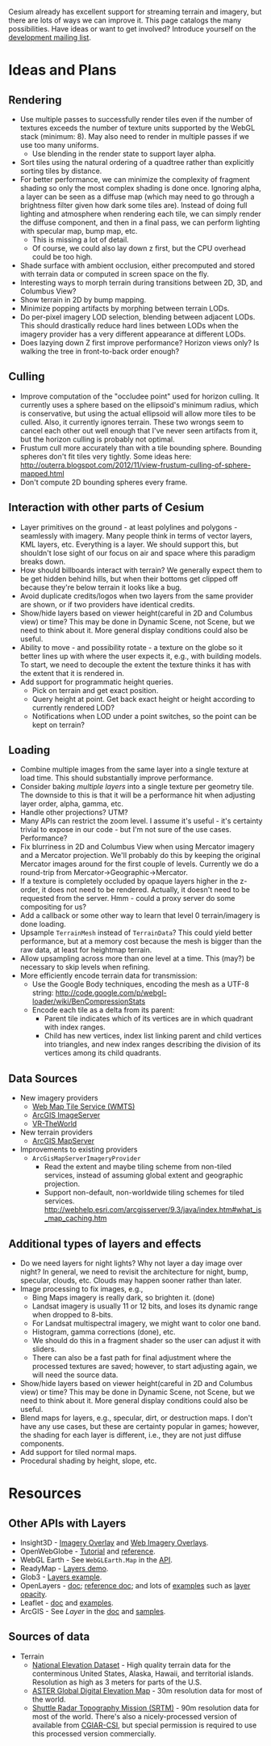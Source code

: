 Cesium already has excellent support for streaming terrain and imagery, but there are lots of ways we can improve it.  This page catalogs the many possibilities.  Have ideas or want to get involved?  Introduce yourself on the [development mailing list](https://groups.google.com/d/forum/cesium-dev).

# Ideas and Plans

## Rendering

* Use multiple passes to successfully render tiles even if the number of textures exceeds the number of texture units supported by the WebGL stack (minimum: 8). May also need to render in multiple passes if we use too many uniforms.
  * Use blending in the render state to support layer alpha.
* Sort tiles using the natural ordering of a quadtree rather than explicitly sorting tiles by distance.
* For better performance, we can minimize the complexity of fragment shading so only the most complex shading is done once. Ignoring alpha, a layer can be seen as a diffuse map (which may need to go through a brightness filter given how dark some tiles are). Instead of doing full lighting and atmosphere when rendering each tile, we can simply render the diffuse component, and then in a final pass, we can perform lighting with specular map, bump map, etc.
  * This is missing a lot of detail.
  * Of course, we could also lay down z first, but the CPU overhead could be too high.
* Shade surface with ambient occlusion, either precomputed and stored with terrain data or computed in screen space on the fly.
* Interesting ways to morph terrain during transitions between 2D, 3D, and Columbus View?
* Show terrain in 2D by bump mapping.
* Minimize popping artifacts by morphing between terrain LODs.
* Do per-pixel imagery LOD selection, blending between adjacent LODs.  This should drastically reduce hard lines between LODs when the imagery provider has a very different appearance at different LODs.
* Does lazying down Z first improve performance?  Horizon views only?  Is walking the tree in front-to-back order enough?

## Culling

* Improve computation of the "occludee point" used for horizon culling. It currently uses a sphere based on the ellipsoid's minimum radius, which is conservative, but using the actual ellipsoid will allow more tiles to be culled.  Also, it currently ignores terrain. These two wrongs seem to cancel each other out well enough that I've never seen artifacts from it, but the horizon culling is probably not optimal.
* Frustum cull more accurately than with a tile bounding sphere.  Bounding spheres don't fit tiles very tightly.  Some ideas here: http://outerra.blogspot.com/2012/11/view-frustum-culling-of-sphere-mapped.html
* Don't compute 2D bounding spheres every frame.

## Interaction with other parts of Cesium

* Layer primitives on the ground - at least polylines and polygons - seamlessly with imagery. Many people think in terms of vector layers, KML layers, etc. Everything is a layer. We should support this, but shouldn't lose sight of our focus on air and space where this paradigm breaks down.
* How should billboards interact with terrain?  We generally expect them to be get hidden behind hills, but when their bottoms get clipped off because they're below terrain it looks like a bug.
* Avoid duplicate credits/logos when two layers from the same provider are shown, or if two providers have identical credits.
* Show/hide layers based on viewer height(careful in 2D and Columbus view) or time? This may be done in Dynamic Scene, not Scene, but we need to think about it. More general display conditions could also be useful.
* Ability to move - and possibility rotate - a texture on the globe so it better lines up with where the user expects it, e.g., with building models. To start, we need to decouple the extent the texture thinks it has with the extent that it is rendered in.
* Add support for programmatic height queries.
   * Pick on terrain and get exact position.
   * Query height at point.  Get back exact height or height according to currently rendered LOD?
   * Notifications when LOD under a point switches, so the point can be kept on terrain?


## Loading

* Combine multiple images from the same layer into a single texture at load time.  This should substantially improve performance.
* Consider baking _multiple layers_ into a single texture per geometry tile. The downside to this is that it will be a performance hit when adjusting layer order, alpha, gamma, etc.
* Handle other projections?  UTM?
* Many APIs can restrict the zoom level. I assume it's useful - it's certainty trivial to expose in our code - but I'm not sure of the use cases. Performance?
* Fix blurriness in 2D and Columbus View when using Mercator imagery and a Mercator projection. We'll probably do this by keeping the original Mercator images around for the first couple of levels.  Currently we do a round-trip from Mercator->Geographic->Mercator.
* If a texture is completely occluded by opaque layers higher in the z-order, it does not need to be rendered. Actually, it doesn't need to be requested from the server. Hmm - could a proxy server do some compositing for us?
* Add a callback or some other way to learn that level 0 terrain/imagery is done loading.
* Upsample `TerrainMesh` instead of `TerrainData`? This could yield better performance, but at a memory cost because the mesh is bigger than the raw data, at least for heightmap terrain.
* Allow upsampling across more than one level at a time. This (may?) be necessary to skip levels when refining.
* More efficiently encode terrain data for transmission:
  * Use the Google Body techniques, encoding the mesh as a UTF-8 string: http://code.google.com/p/webgl-loader/wiki/BenCompressionStats
  * Encode each tile as a delta from its parent:
    * Parent tile indicates which of its vertices are in which quadrant with index ranges.
    * Child has new vertices, index list linking parent and child vertices into triangles, and new index ranges describing the division of its vertices among its child quadrants.

## Data Sources

* New imagery providers
  * [Web Map Tile Service (WMTS)](http://www.opengeospatial.org/standards/wmts)
  * [ArcGIS ImageServer](http://resources.arcgis.com/en/help/rest/apiref/index.html?imageserver.html)
  * [VR-TheWorld](http://vr-theworld.com/)
* New terrain providers
  * [ArcGIS MapServer](http://resources.arcgis.com/en/help/rest/apiref/index.html?mapserver.html)
* Improvements to existing providers
  * `ArcGisMapServerImageryProvider`
    * Read the extent and maybe tiling scheme from non-tiled services, instead of assuming global extent and geographic projection.
    * Support non-default, non-worldwide tiling schemes for tiled services. http://webhelp.esri.com/arcgisserver/9.3/java/index.htm#what_is_map_caching.htm

## Additional types of layers and effects

* Do we need layers for night lights? Why not layer a day image over night? In general, we need to revisit the architecture for night, bump, specular, clouds, etc. Clouds may happen sooner rather than later.
* Image processing to fix images, e.g.,
  * Bing Maps imagery is really dark, so brighten it. (done)
  * Landsat imagery is usually 11 or 12 bits, and loses its dynamic range when dropped to 8-bits.
  * For Landsat multispectral imagery, we might want to color one band.
  * Histogram, gamma corrections (done), etc.
  * We should do this in a fragment shader so the user can adjust it with sliders.
  * There can also be a fast path for final adjustment where the processed textures are saved; however, to start adjusting again, we will need the source data.
* Show/hide layers based on viewer height(careful in 2D and Columbus view) or time? This may be done in Dynamic Scene, not Scene, but we need to think about it. More general display conditions could also be useful.
* Blend maps for layers, e.g., specular, dirt, or destruction maps. I don't have any use cases, but these are certainty popular in games; however, the shading for each layer is different, i.e., they are not just diffuse components.
* Add support for tiled normal maps.
* Procedural shading by height, slope, etc.

# Resources

## Other APIs with Layers

   * Insight3D - [Imagery Overlay](http://www.agi.com/resources/help/online/AGIComponents/Programmer's%20Guide/Overview/Graphics/GlobeOverlays/Imagery.html) and [Web Imagery Overlays](http://www.agi.com/resources/help/online/AGIComponents/Programmer's%20Guide/Overview/Graphics/GlobeOverlays/WebImagery.html).
   * OpenWebGlobe - [Tutorial](http://wiki.openwebglobe.org/doku.php?id=tutorial:webgl0103) and [reference](http://wiki.openwebglobe.org/doku.php?id=reference).
   * WebGL Earth - See `WebGLEarth.Map` in the [API](http://www.webglearth.org/api).
   * ReadyMap - [Layers demo](http://demo.pelicanmapping.com/rmweb/webgl/tests/twolayers.html).
   * Glob3 - [Layers example](http://ami.dis.ulpgc.es/glob3m/index.php?id=4&example=layers).
   * OpenLayers - [doc](http://docs.openlayers.org/library/layers.html); [reference doc](http://dev.openlayers.org/releases/OpenLayers-2.11/doc/apidocs/files/OpenLayers/Layer-js.html); and lots of [examples](http://openlayers.org/dev/examples/) such as [layer opacity](http://openlayers.org/dev/examples/layer-opacity.html).
   * Leaflet - [doc](http://leaflet.cloudmade.com/reference.html) and [examples](http://leaflet.cloudmade.com/examples.html).
   * ArcGIS - See _Layer_ in the [doc](http://help.arcgis.com/en/webapi/javascript/arcgis/help/jsapi_start.htm) and [samples](http://help.arcgis.com/en/webapi/javascript/arcgis/help/jssamples_start.htm).

## Sources of data

* Terrain
  * [National Elevation Dataset](http://ned.usgs.gov/) - High quality terrain data for the conterminous United States, Alaska, Hawaii, and territorial islands.  Resolution as high as 3 meters for parts of the U.S.
  * [ASTER Global Digital Elevation Map](http://asterweb.jpl.nasa.gov/gdem.asp) - 30m resolution data for most of the world.
  * [Shuttle Radar Topography Mission (SRTM)](http://www2.jpl.nasa.gov/srtm/) - 90m resolution data for most of the world.  There's also a nicely-processed version of available from [CGIAR-CSI](http://srtm.csi.cgiar.org/), but special permission is required to use this processed version commercially.